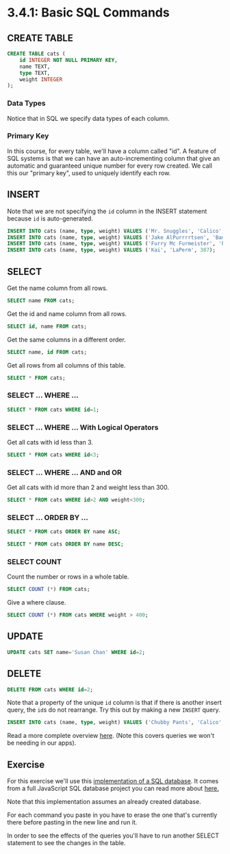 # 3.4.1: Basic SQL Commands

## CREATE TABLE

```sql
CREATE TABLE cats (
    id INTEGER NOT NULL PRIMARY KEY,
    name TEXT,
    type TEXT,
    weight INTEGER
);
```

### Data Types

Notice that in SQL we specify data types of each column.

### Primary Key

In this course, for every table, we'll have a column called "id". A feature of SQL systems is that we can have an auto-incrementing column that give an automatic and guaranteed unique number for every row created. We call this our "primary key", used to uniquely identify each row.

## INSERT

Note that we are not specifying the `id` column in the INSERT statement because `id` is auto-generated.

```sql
INSERT INTO cats (name, type, weight) VALUES ('Mr. Snuggles', 'Calico', 327);
INSERT INTO cats (name, type, weight) VALUES ('Jake AlPurrrrtsen', 'Bambino', 424);
INSERT INTO cats (name, type, weight) VALUES ('Furry Mc Furmeister', 'Persian', 512);
INSERT INTO cats (name, type, weight) VALUES ('Kai', 'LaPerm', 387);
```

## SELECT

Get the name column from all rows.

```sql
SELECT name FROM cats;
```

Get the id and name column from all rows.

```sql
SELECT id, name FROM cats;
```

Get the same columns in a different order.

```sql
SELECT name, id FROM cats;
```

Get all rows from all columns of this table.

```sql
SELECT * FROM cats;
```

### SELECT ... WHERE ...

```sql
SELECT * FROM cats WHERE id=1;
```

### SELECT ... WHERE ... With Logical Operators

Get all cats with id less than 3.

```sql
SELECT * FROM cats WHERE id<3;
```

### SELECT ... WHERE ... AND and OR

Get all cats with id more than 2 and weight less than 300.

```sql
SELECT * FROM cats WHERE id>2 AND weight<300;
```

### SELECT ... ORDER BY ...

```sql
SELECT * FROM cats ORDER BY name ASC;
```

```sql
SELECT * FROM cats ORDER BY name DESC;
```

### SELECT COUNT

Count the number or rows in a whole table.

```sql
SELECT COUNT (*) FROM cats;
```

Give a where clause.

```sql
SELECT COUNT (*) FROM cats WHERE weight > 400;
```

## UPDATE

```sql
UPDATE cats SET name='Susan Chan' WHERE id=2;
```

## DELETE

```sql
DELETE FROM cats WHERE id=2;
```

Note that a property of the unique `id` column is that if there is another insert query, the `id`s do not rearrange. Try this out by making a new `INSERT` query.

```sql
INSERT INTO cats (name, type, weight) VALUES ('Chubby Pants', 'Calico', 433);
```

Read a more complete overview [here](https://dataschool.com/learn-sql/sql-cheat-sheet/). \(Note this covers queries we won't be needing in our apps\).

## **Exercise**

For this exercise we'll use this [implementation of a SQL database](https://sql.js.org/examples/GUI/). It comes from a full JavaScript SQL database project you can read more about [here.](https://github.com/sql-js/sql.js)

Note that this implementation assumes an already created database.

For each command you paste in you have to erase the one that's currently there before pasting in the new line and run it.

In order to see the effects of the queries you'll have to run another SELECT statement to see the changes in the table.
